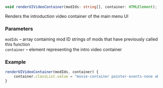 ```ts
void renderUIVideoContainer(modIds: string[], container: HTMLElement);
```

Renders the introduction video container of the main menu UI

### Parameters

`modIds`    &ndash; array containing mod ID strings of mods that have previously called this function <br>
`container` &ndash; element representing the intro video container <br>


### Example

```js
renderUIVideoContainer(modIds, container) {
    container.classList.value = "movie-container pointer-events-none absolute inset-0";
}
```

